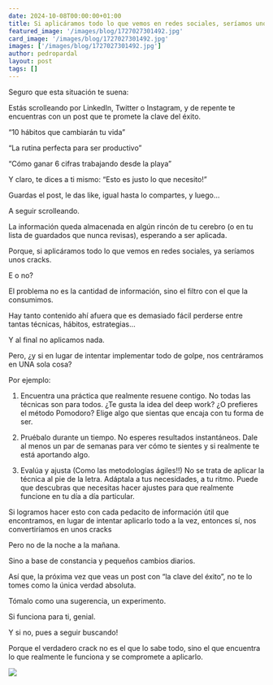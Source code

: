 ```yaml
---
date: 2024-10-08T00:00:00+01:00
title: Si aplicáramos todo lo que vemos en redes sociales, seríamos unos cracks
featured_image: '/images/blog/1727027301492.jpg'
card_image: '/images/blog/1727027301492.jpg'
images: ['/images/blog/1727027301492.jpg']
author: pedropardal
layout: post
tags: []
---
```


Seguro que esta situación te suena:

Estás scrolleando por LinkedIn, Twitter o Instagram, y de repente te encuentras con un post que te promete la clave del éxito.

“10 hábitos que cambiarán tu vida”

“La rutina perfecta para ser productivo”

“Cómo ganar 6 cifras trabajando desde la playa”

Y claro, te dices a ti mismo: “Esto es justo lo que necesito!”

Guardas el post, le das like, igual hasta lo compartes, y luego…

A seguir scrolleando.

La información queda almacenada en algún rincón de tu cerebro (o en tu lista de guardados que nunca revisas), esperando a ser aplicada.

Porque, si aplicáramos todo lo que vemos en redes sociales, ya seríamos unos cracks.

E o no?

El problema no es la cantidad de información, sino el filtro con el que la consumimos.

Hay tanto contenido ahí afuera que es demasiado fácil perderse entre tantas técnicas, hábitos, estrategias…

Y al final no aplicamos nada.

Pero, ¿y si en lugar de intentar implementar todo de golpe, nos centráramos en UNA sola cosa?

Por ejemplo:

1. Encuentra una práctica que realmente resuene contigo. No todas las técnicas son para todos.
¿Te gusta la idea del deep work? ¿O prefieres el método Pomodoro? Elige algo que sientas que encaja con tu forma de ser.

2. Pruébalo durante un tiempo. No esperes resultados instantáneos. Dale al menos un par de semanas para ver cómo te sientes y si realmente te está aportando algo.

3. Evalúa y ajusta (Como las metodologías ágiles!!) No se trata de aplicar la técnica al pie de la letra. Adáptala a tus necesidades, a tu ritmo. Puede que descubras que necesitas hacer ajustes para que realmente funcione en tu día a día particular.

Si logramos hacer esto con cada pedacito de información útil que encontramos, en lugar de intentar aplicarlo todo a la vez, entonces sí, nos convertiríamos en unos cracks

Pero no de la noche a la mañana.

Sino a base de constancia y pequeños cambios diarios.

Así que, la próxima vez que veas un post con “la clave del éxito”, no te lo tomes como la única verdad absoluta.

Tómalo como una sugerencia, un experimento.

Si funciona para ti, genial.

Y si no, pues a seguir buscando!

Porque el verdadero crack no es el que lo sabe todo, sino el que encuentra lo que realmente le funciona y se compromete a aplicarlo.

![](/images/blog/1727027301492.jpg)
